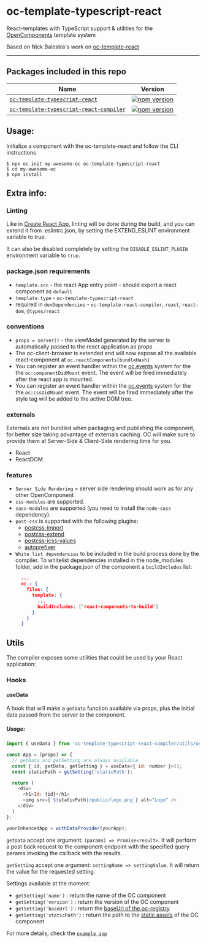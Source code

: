# oc-template-typescript-react

React-templates with TypeScript support & utilities for the [OpenComponents](https://github.com/opentable/oc) template system

Based on Nick Balestra's work on [oc-template-react](https://github.com/opencomponents/oc-template-react)

---

## Packages included in this repo

| Name                                                                                       | Version                                                                                                                                             |
| ------------------------------------------------------------------------------------------ | --------------------------------------------------------------------------------------------------------------------------------------------------- |
| [`oc-template-typescript-react`](/packages/oc-template-typescript-react)                   | [![npm version](https://badge.fury.io/js/oc-template-typescript-react.svg)](http://badge.fury.io/js/oc-template-typescript-react)                   |
| [`oc-template-typescript-react-compiler`](/packages/oc-template-typescript-react-compiler) | [![npm version](https://badge.fury.io/js/oc-template-typescript-react-compiler.svg)](http://badge.fury.io/js/oc-template-typescript-react-compiler) |

## Usage:

Initialize a component with the oc-template-react and follow the CLI instructions

```
$ npx oc init my-awesome-oc oc-template-typescript-react
$ cd my-awesome-oc
$ npm install
```

## Extra info:

### Linting

Like in [Create React App](https://create-react-app.dev/docs/setting-up-your-editor/#displaying-lint-output-in-the-editor), linting will be done during the build, and you can extend it from .eslintrc.json, by setting the EXTEND_ESLINT environment variable to true.

It can also be disabled completely by setting the `DISABLE_ESLINT_PLUGIN` environment variable to `true`.

### package.json requirements

- `template.src` - the react App entry point - should export a react component as `default`
- `template.type` - `oc-template-typescript-react`
- required in `devDependencies` - `oc-template-react-compiler`, `react`, `react-dom`, `@types/react`

### conventions

- `props = server()` - the viewModel generated by the server is automatically passed to the react application as props
- The oc-client-browser is extended and will now expose all the available react-component at `oc.reactComponents[bundleHash]`
- You can register an event handler within the [oc.events](https://github.com/opentable/oc/wiki/Browser-client#oceventsoneventname-callback) system for the the `oc:componentDidMount` event. The event will be fired immediately after the react app is mounted.
- You can register an event handler within the [oc.events](https://github.com/opentable/oc/wiki/Browser-client#oceventsoneventname-callback) system for the the `oc:cssDidMount` event. The event will be fired immediately after the style tag will be added to the active DOM tree.

### externals

Externals are not bundled when packaging and publishing the component, for better size taking advantage of externals caching. OC will make sure to provide them at Server-Side & Client-Side rendering time for you.

- React
- ReactDOM

### features

- `Server Side Rendering` = server side rendering should work as for any other OpenComponent
- `css-modules` are supported.
- `sass-modules` are supported (you need to install the `node-sass` dependency).
- `post-css` is supported with the following plugins:
  - [postcss-import](https://github.com/postcss/postcss-import)
  - [postcss-extend](https://github.com/travco/postcss-extend)
  - [postcss-icss-values](https://github.com/css-modules/postcss-icss-values)
  - [autoprefixer](https://github.com/postcss/autoprefixer)
- `White list dependencies` to be included in the build process done by the compiler. To whitelist dependencies installed in the node_modules folder, add in the package.json of the component a `buildIncludes` list:
  ```json
    ...
    oc : {
      files: {
        template: {
          ...
          buildIncludes: ['react-components-to-build']
        }
      }
    }
  ```

## Utils

The compiler exposes some utilities that could be used by your React application:

### Hooks

#### useData

A hook that will make a `getData` function available via props, plus
the initial data passed from the server to the component.

##### Usage:

```javascript
import { useData } from 'oc-template-typescript-react-compiler/utils/useData';

const App = (props) => {
  // getData and getSetting are always available
  const { id, getData, getSetting } = useData<{ id: number }>();
  const staticPath = getSetting('staticPath');

  return (
    <div>
      <h1>Id: {id}</h1>
      <img src={`${staticPath}/public/logo.png`} alt="Logo" />
    </div>
  )
};

yourEnhancedApp = withDataProvider(yourApp);
```

`getData` accept one argument: `(params) => Promise<result>`. It will perform a post back request to the component endpoint with the specified query perams invoking the callback with the results.

`getSetting` accept one argument: `settingName => settingValue`. It will return the value for the requested setting.

Settings available at the moment:

- `getSetting('name')` : return the name of the OC component
- `getSetting('version')` : return the version of the OC component
- `getSetting('baseUrl')` : return the [baseUrl of the oc-registry](https://github.com/opentable/oc/wiki/The-server.js#context-properties)
- `getSetting('staticPath')` : return the path to the [static assets](https://github.com/opentable/oc/wiki/The-server.js#add-static-resource-to-the-component) of the OC component

For more details, check the [`example app`](/acceptance-components/react-app/app.js)

